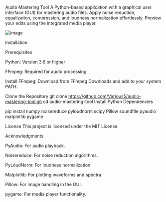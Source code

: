 Audio Mastering Tool
A Python-based application with a graphical user interface (GUI) for mastering audio files. Apply noise reduction, equalization, compression, and loudness normalization effortlessly. Preview your edits using the integrated media player.

![image](https://github.com/user-attachments/assets/23aa3385-b48d-4bf7-ae75-a36f56f055f1)

Installation

Prerequisites

Python: 
Version 3.6 or higher

FFmpeg: 
Required for audio processing

Install FFmpeg:
Download from FFmpeg Downloads and add to your system PATH.

Clone the Repository
git clone https://github.com/Various5/audio-mastering-tool.git
cd audio-mastering-tool
Install Python Dependencies

pip install numpy noisereduce pyloudnorm scipy Pillow soundfile pyaudio matplotlib pygame

License
This project is licensed under the MIT License.

Acknowledgments

PyAudio: For audio playback.

Noisereduce: For noise reduction algorithms.

PyLoudNorm: For loudness normalization.

Matplotlib: For plotting waveforms and spectra.

Pillow: For image handling in the GUI.

pygame: For media player functionality.


